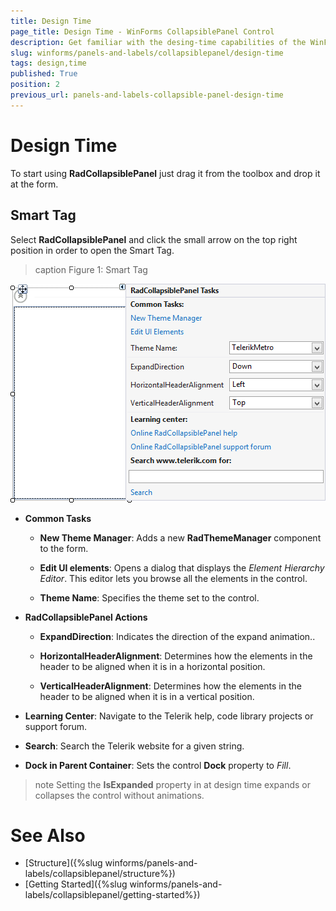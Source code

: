 ```yaml
---
title: Design Time
page_title: Design Time - WinForms CollapsiblePanel Control
description: Get familiar with the desing-time capabilities of the WinForms CollapsiblePanel control.
slug: winforms/panels-and-labels/collapsiblepanel/design-time
tags: design,time
published: True
position: 2
previous_url: panels-and-labels-collapsible-panel-design-time
---
```


# Design Time

To start using **RadCollapsiblePanel** just drag it from the toolbox and drop it at the form.

## Smart Tag

Select **RadCollapsiblePanel** and click the small arrow on the top right position in order to open the Smart Tag.

>caption Figure 1: Smart Tag

![panels-and-labels-collapsiblepanel-design-time 001](images/panels-and-labels-collapsiblepanel-design-time001.png)

* **Common Tasks**

	* **New Theme Manager**: Adds a new __RadThemeManager__ component to the form.

	* **Edit UI elements**: Opens a dialog that displays the *Element Hierarchy Editor*. This editor lets you browse all the elements in the control.
	
	* **Theme Name**: Specifies the theme set to the control.

* **RadCollapsiblePanel Actions**
	* **ExpandDirection**: Indicates the direction of the expand animation.. 

	* **HorizontalHeaderAlignment**: Determines how the elements in the header to be aligned when it is in a horizontal position.
	
	* **VerticalHeaderAlignment**: Determines how the elements in the header to be aligned when it is in a vertical position.

* **Learning Center**: Navigate to the Telerik help, code library projects or support forum.

* **Search**: Search the Telerik website for a given string.
* **Dock in Parent Container**: Sets the control **Dock** property to *Fill*.

>note Setting the **IsExpanded** property in at design time expands or collapses the control without animations.
>

# See Also

* [Structure]({%slug winforms/panels-and-labels/collapsiblepanel/structure%})
* [Getting Started]({%slug winforms/panels-and-labels/collapsiblepanel/getting-started%})